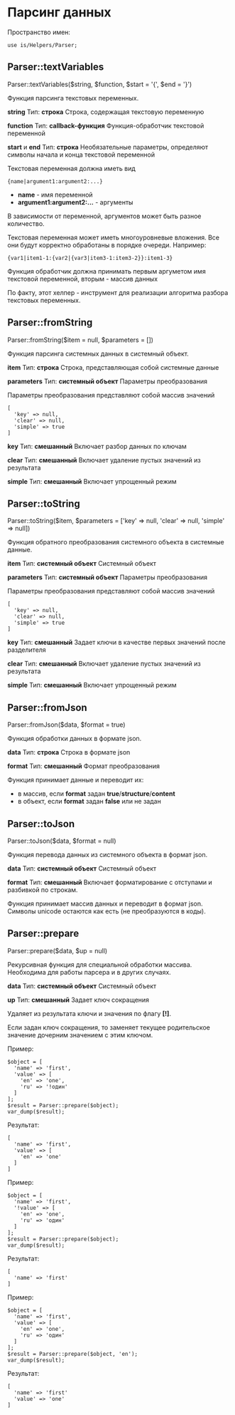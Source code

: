 # Парсинг данных

Пространство имен:

    use is/Helpers/Parser;

## Parser::textVariables

Parser::textVariables($string, $function, $start = '{', $end = '}')

Функция парсинга текстовых переменных.

**string**
Тип: **строка**
Строка, содержащая текстовую переменную

**function**
Тип: **callback-функция**
Функция-обработчик текстовой переменной

**start** и **end**
Тип: **строка**
Необязательные параметры, определяют символы начала и конца текстовой переменной

Текстовая переменная должна иметь вид

    {name|argument1:argument2:...}

* **name** - имя переменной
* **argument1:argument2:...** - аргументы

В зависимости от переменной, аргументов может быть разное количество.

Текстовая переменная может иметь многоуровневые вложения. Все они будут корректно обработаны в порядке очереди. Например:

    {var1|item1-1:{var2|{var3|item3-1:item3-2}}:item1-3}

Функция обработчик должна принимать первым аргуметом имя текстовой переменной, вторым - массив данных

По факту, этот хелпер - инструмент для реализации алгоритма разбора текстовых переменных.

## Parser::fromString

Parser::fromString($item = null, $parameters = [])

Функция парсинга системных данных в системный объект.

**item**
Тип: **строка**
Строка, представляющая собой системные данные

**parameters**
Тип: **системный объект**
Параметры преобразования

Параметры преобразования представляют собой массив значений

    [
      'key' => null,
      'clear' => null,
      'simple' => true
    ]

**key**
Тип: **смешанный**
Включает разбор данных по ключам

**clear**
Тип: **смешанный**
Включает удаление пустых значений из результата

**simple**
Тип: **смешанный**
Включает упрощенный режим

## Parser::toString

Parser::toString($item, $parameters = ['key' => null, 'clear' => null, 'simple' => null])

Функция обратного преобразования системного объекта в системные данные.

**item**
Тип: **системный объект**
Системный объект

**parameters**
Тип: **системный объект**
Параметры преобразования

Параметры преобразования представляют собой массив значений

    [
      'key' => null,
      'clear' => null,
      'simple' => true
    ]

**key**
Тип: **смешанный**
Задает ключи в качестве первых значений после разделителя

**clear**
Тип: **смешанный**
Включает удаление пустых значений из результата

**simple**
Тип: **смешанный**
Включает упрощенный режим

## Parser::fromJson

Parser::fromJson($data, $format = true)

Функция обработки данных в формате json.

**data**
Тип: **строка**
Строка в формате json

**format**
Тип: **смешанный**
Формат преобразования

Функция принимает данные и переводит их:

* в массив, если **format** задан **true**/**structure**/**content**
* в объект, если **format** задан **false** или не задан

## Parser::toJson

Parser::toJson($data, $format = null)

Функция перевода данных из системного объекта в формат json.

**data**
Тип: **системный объект**
Системный объект

**format**
Тип: **смешанный**
Включает форматирование с отступами и разбивкой по строкам.

Функция принимает массив данных и переводит в формат json. Символы unicode остаются как есть (не преобразуются в коды).

## Parser::prepare

Parser::prepare($data, $up = null)

Рекурсивная функция для специальной обработки массива. Необходима для работы парсера и в других случаях.

**data**
Тип: **системный объект**
Системный объект

**up**
Тип: **смешанный**
Задает ключ сокращения

Удаляет из результата ключи и значения по флагу **[!]**.

Если задан ключ сокращения, то заменяет текущее родительское значение дочерним значением с этим ключом.

Пример:

    $object = [
      'name' => 'first',
      'value' => [
        'en' => 'one',
        'ru' => '!один'
      ]
    ];
    $result = Parser::prepare($object);
    var_dump($result);

Результат:

    [
      'name' => 'first',
      'value' => [
        'en' => 'one'
      ]
    ]

Пример:

    $object = [
      'name' => 'first',
      '!value' => [
        'en' => 'one',
        'ru' => 'один'
      ]
    ];
    $result = Parser::prepare($object);
    var_dump($result);

Результат:

    [
      'name' => 'first'
    ]

Пример:

    $object = [
      'name' => 'first',
      'value' => [
        'en' => 'one',
        'ru' => 'один'
      ]
    ];
    $result = Parser::prepare($object, 'en');
    var_dump($result);
    
Результат:

    [
      'name' => 'first'
      'value' => 'one'
    ]

